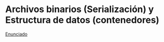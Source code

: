 # Archivos binarios (Serialización) y Estructura de datos (contenedores)

[Enunciado](https://docs.google.com/document/d/12dy-TFaqukQgFKE7jYf2vp__p2lQIE8Z/preview)
